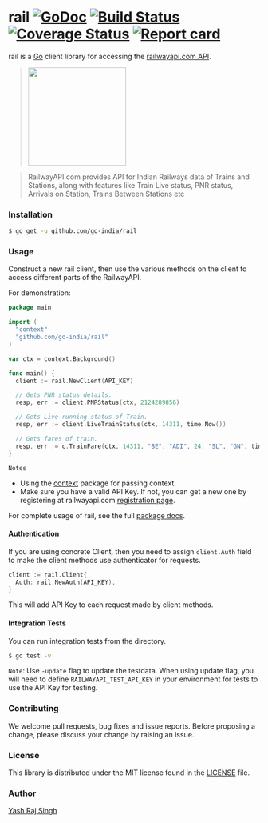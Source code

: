 # rail [![GoDoc](https://godoc.org/github.com/go-india/rail?status.svg)](https://godoc.org/github.com/go-india/rail) [![Build Status](https://travis-ci.org/go-india/rail.svg?branch=master)](https://travis-ci.org/go-india/rail) [![Coverage Status](https://coveralls.io/repos/github/go-india/rail/badge.svg?branch=master)](https://coveralls.io/github/go-india/rail?branch=master) [![Report card](https://goreportcard.com/badge/github.com/go-india/rail)](https://goreportcard.com/report/github.com/go-india/rail)

rail is a [Go](http://golang.org/) client library for accessing the [railwayapi.com API](https://railwayapi.com/api).

> <img src="https://railwayapi.com/api/images/logo.png" width="196">  

> RailwayAPI.com provides API for Indian Railways data of Trains and Stations, along with features like Train Live status, PNR status, Arrivals on Station, Trains Between Stations etc

### Installation

```bash
$ go get -u github.com/go-india/rail
```

### Usage

Construct a new rail client, then use the various methods on the client to access different parts of the RailwayAPI.

For demonstration:

```go
package main

import (
  "context"
  "github.com/go-india/rail"
)

var ctx = context.Background()

func main() {
  client := rail.NewClient(API_KEY)

  // Gets PNR status details.
  resp, err := client.PNRStatus(ctx, 2124289856)

  // Gets Live running status of Train.
  resp, err := client.LiveTrainStatus(ctx, 14311, time.Now())

  // Gets fares of train.
  resp, err := c.TrainFare(ctx, 14311, "BE", "ADI", 24, "SL", "GN", time.Now())
}
```

`Notes`
* Using the [context](https://godoc.org/context) package for passing context.  
* Make sure you have a valid API Key. If not, you can get a new one by registering at railwayapi.com [registration page](https://railwayapi.com/register).

For complete usage of rail, see the full [package docs](https://godoc.org/github.com/go-india/rail).

#### Authentication

If you are using concrete Client, then you need to assign `client.Auth` field to make the client methods use authenticator for requests.

```go
client := rail.Client{
  Auth: rail.NewAuth(API_KEY),
}
```

This will add API Key to each request made by client methods.

#### Integration Tests

You can run integration tests from the directory.

```bash
$ go test -v
```

`Note`: Use `-update` flag to update the testdata. When using update flag, you will need to define `RAILWAYAPI_TEST_API_KEY` in your environment for tests to use the API Key for testing.

### Contributing

We welcome pull requests, bug fixes and issue reports. Before proposing a change, please discuss your change by raising an issue.

### License

This library is distributed under the MIT license found in the [LICENSE](./LICENSE) file.

### Author

[Yash Raj Singh](http://yashrajsingh.net/)